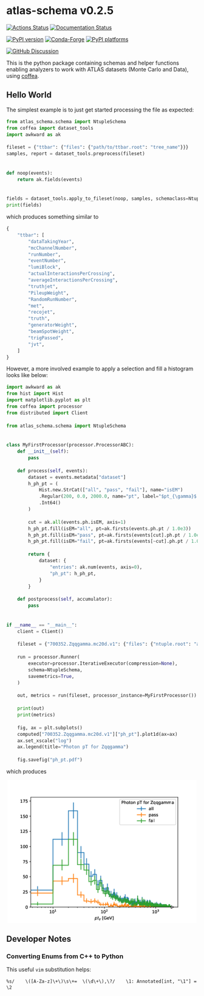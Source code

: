 # atlas-schema v0.2.5

[![Actions Status][actions-badge]][actions-link]
[![Documentation Status][rtd-badge]][rtd-link]

[![PyPI version][pypi-version]][pypi-link]
[![Conda-Forge][conda-badge]][conda-link]
[![PyPI platforms][pypi-platforms]][pypi-link]

[![GitHub Discussion][github-discussions-badge]][github-discussions-link]

<!-- SPHINX-START -->

<!-- prettier-ignore-start -->
[actions-badge]:            https://github.com/scipp-atlas/atlas-schema/workflows/CI/badge.svg
[actions-link]:             https://github.com/scipp-atlas/atlas-schema/actions
[conda-badge]:              https://img.shields.io/conda/vn/conda-forge/atlas-schema
[conda-link]:               https://github.com/conda-forge/atlas-schema-feedstock
[github-discussions-badge]: https://img.shields.io/static/v1?label=Discussions&message=Ask&color=blue&logo=github
[github-discussions-link]:  https://github.com/scipp-atlas/atlas-schema/discussions
[pypi-link]:                https://pypi.org/project/atlas-schema/
[pypi-platforms]:           https://img.shields.io/pypi/pyversions/atlas-schema
[pypi-version]:             https://img.shields.io/pypi/v/atlas-schema
[rtd-badge]:                https://readthedocs.org/projects/atlas-schema/badge/?version=latest
[rtd-link]:                 https://atlas-schema.readthedocs.io/en/latest/?badge=latest

<!-- prettier-ignore-end -->

This is the python package containing schemas and helper functions enabling
analyzers to work with ATLAS datasets (Monte Carlo and Data), using
[coffea](https://coffea-hep.readthedocs.io/en/latest/).

## Hello World

The simplest example is to just get started processing the file as expected:

```python
from atlas_schema.schema import NtupleSchema
from coffea import dataset_tools
import awkward as ak

fileset = {"ttbar": {"files": {"path/to/ttbar.root": "tree_name"}}}
samples, report = dataset_tools.preprocess(fileset)


def noop(events):
    return ak.fields(events)


fields = dataset_tools.apply_to_fileset(noop, samples, schemaclass=NtupleSchema)
print(fields)
```

which produces something similar to

```python
{
    "ttbar": [
        "dataTakingYear",
        "mcChannelNumber",
        "runNumber",
        "eventNumber",
        "lumiBlock",
        "actualInteractionsPerCrossing",
        "averageInteractionsPerCrossing",
        "truthjet",
        "PileupWeight",
        "RandomRunNumber",
        "met",
        "recojet",
        "truth",
        "generatorWeight",
        "beamSpotWeight",
        "trigPassed",
        "jvt",
    ]
}
```

However, a more involved example to apply a selection and fill a histogram looks
like below:

```python
import awkward as ak
from hist import Hist
import matplotlib.pyplot as plt
from coffea import processor
from distributed import Client

from atlas_schema.schema import NtupleSchema


class MyFirstProcessor(processor.ProcessorABC):
    def __init__(self):
        pass

    def process(self, events):
        dataset = events.metadata["dataset"]
        h_ph_pt = (
            Hist.new.StrCat(["all", "pass", "fail"], name="isEM")
            .Regular(200, 0.0, 2000.0, name="pt", label="$pt_{\gamma}$ [GeV]")
            .Int64()
        )

        cut = ak.all(events.ph.isEM, axis=1)
        h_ph_pt.fill(isEM="all", pt=ak.firsts(events.ph.pt / 1.0e3))
        h_ph_pt.fill(isEM="pass", pt=ak.firsts(events[cut].ph.pt / 1.0e3))
        h_ph_pt.fill(isEM="fail", pt=ak.firsts(events[~cut].ph.pt / 1.0e3))

        return {
            dataset: {
                "entries": ak.num(events, axis=0),
                "ph_pt": h_ph_pt,
            }
        }

    def postprocess(self, accumulator):
        pass


if __name__ == "__main__":
    client = Client()

    fileset = {"700352.Zqqgamma.mc20d.v1": {"files": {"ntuple.root": "analysis"}}}

    run = processor.Runner(
        executor=processor.IterativeExecutor(compression=None),
        schema=NtupleSchema,
        savemetrics=True,
    )

    out, metrics = run(fileset, processor_instance=MyFirstProcessor())

    print(out)
    print(metrics)

    fig, ax = plt.subplots()
    computed["700352.Zqqgamma.mc20d.v1"]["ph_pt"].plot1d(ax=ax)
    ax.set_xscale("log")
    ax.legend(title="Photon pT for Zqqgamma")

    fig.savefig("ph_pt.pdf")
```

which produces

<img src="https://raw.githubusercontent.com/scipp-atlas/atlas-schema/main/docs/_static/img/ph_pt.png" alt="three stacked histograms of photon pT, with each stack corresponding to: no selection, requiring the isEM flag, and inverting the isEM requirement" width="500" style="display: block; margin-left: auto; margin-right: auto;">

<!-- SPHINX-END -->

## Developer Notes

### Converting Enums from C++ to Python

This useful `vim` substitution helps:

```
%s/    \([A-Za-z]\+\)\s\+=  \(\d\+\),\?/    \1: Annotated[int, "\1"] = \2
```
